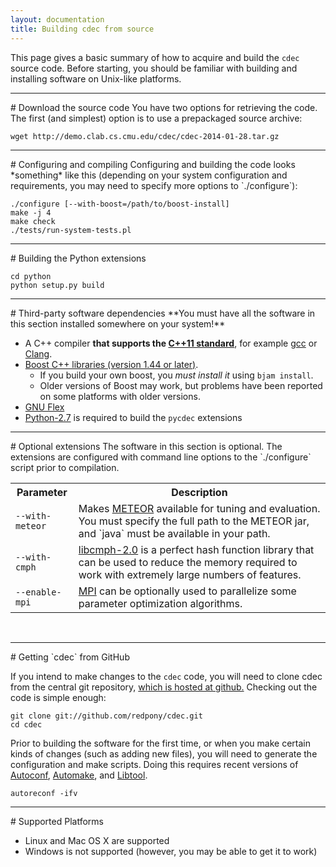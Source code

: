 ```yaml
---
layout: documentation
title: Building cdec from source
---
```

This page gives a basic summary of how to acquire and build the `cdec` source code.  Before starting, you should be familiar with building and installing software on Unix-like platforms.

<hr/>
# Download the source code
You have two options for retrieving the code. The first (and simplest) option is to use a prepackaged source archive:

    wget http://demo.clab.cs.cmu.edu/cdec/cdec-2014-01-28.tar.gz

<hr/>
# Configuring and compiling
Configuring and building the code looks *something* like this (depending on your system configuration and requirements, you may need to specify more options to `./configure`):

    ./configure [--with-boost=/path/to/boost-install]
    make -j 4
    make check
    ./tests/run-system-tests.pl

<hr/>
# Building the Python extensions

    cd python
    python setup.py build

<hr/>
# Third-party software dependencies
**You must have all the software in this section installed somewhere on your system!**

- A C++ compiler **that supports the [C++11 standard](http://www.stroustrup.com/C++11FAQ.html)**, for example [gcc](http://gcc.gnu.org/) or [Clang](http://clang.llvm.org/).
- [Boost C++ libraries (version 1.44 or later)](http://www.boost.org/).
    - If you build your own boost, you _must install it_ using `bjam install`.
    - Older versions of Boost may work, but problems have been reported on some platforms with older versions.
- [GNU Flex](http://flex.sourceforge.net/)
- [Python-2.7](http://docs.python.org/) is required to build the `pycdec` extensions

<hr/>
# Optional extensions
The software in this section is optional. The extensions are configured with command line options to the `./configure` script prior to compilation.

<table>
<tr>
  <th style="width: 20%">Parameter</th>
  <th style="width: 80%">Description</th>
</tr>
<tr>
  <td><code>--with-meteor</code></td>
  <td>Makes <a href="http://www.cs.cmu.edu/~alavie/METEOR/">METEOR</a> available for tuning and evaluation. You must specify the full path to the METEOR jar, and `java` must be available in your path.</td>
</tr>
<tr>
  <td><code>--with-cmph</code></td>
  <td><a href="http://cmph.sourceforge.net/">libcmph-2.0</a> is a perfect hash function library that can be used to reduce the memory required to work with extremely large numbers of features.</td>
</tr>
<tr>
  <td><code>--enable-mpi</code></td>
  <td><a href="http://www.mpi-forum.org/">MPI</a> can be optionally used to parallelize some parameter optimization algorithms.</td>
</tr>
</table>
<br />

<hr/>
# Getting `cdec` from GitHub

If you intend to make changes to the `cdec` code, you will need to clone cdec from the central git repository, [which is hosted at github.](http://github.com/redpony/cdec) Checking out the code is simple enough:

    git clone git://github.com/redpony/cdec.git
    cd cdec

Prior to building the software for the first time, or when you make certain kinds of changes (such as adding new files), you will need to generate the configuration and make scripts. Doing this requires recent versions of [Autoconf](http://www.gnu.org/software/autoconf/), [Automake](http://www.gnu.org/software/automake/), and [Libtool](http://www.gnu.org/software/libtool/).

    autoreconf -ifv

<hr/>
# Supported Platforms

- Linux and Mac OS X are supported
- Windows is not supported (however, you may be able to get it to work)

